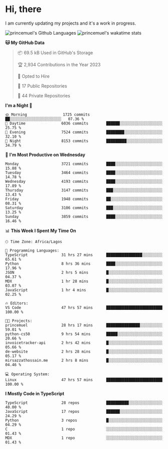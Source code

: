 # Hi, there

<!--
**princemuel/princemuel** is a ✨ _special_ ✨ repository because its `README.md` (this file) appears on your GitHub profile.

Here are some ideas to get you started:

- 🔭 I’m currently working on ...
- 🌱 I’m currently learning ...
- 👯 I’m looking to collaborate on ...
- 🤔 I’m looking for help with ...
- 💬 Ask me about ...
- 📫 How to reach me: ...
- 😄 Pronouns: ...
- ⚡ Fun fact: ...
-->

I am currently updating my projects and it's a work in progress.

![princemuel's Github Languages](https://github-readme-stats.vercel.app/api/top-langs/?username=princemuel&text_color=586069&layout=compact&hide_border=true&title_color=0366d6&count_private=true&include_all_commits=true&theme=tokyonight&show_icons=true)
![princemuel's wakatime stats](https://github-readme-stats.vercel.app/api/wakatime?username=princemuel&text_color=586069&layout=compact&hide_border=true&title_color=0366d6&count_private=true&include_all_commits=true&theme=tokyonight&show_icons=true)

<!--START_SECTION:waka-->
**🐱 My GitHub Data** 

> 📦 69.5 kB Used in GitHub's Storage 
 > 
> 🏆 2,934 Contributions in the Year 2023
 > 
> 💼 Opted to Hire
 > 
> 📜 17 Public Repositories 
 > 
> 🔑 44 Private Repositories 
 > 
**I'm a Night 🦉** 

```text
🌞 Morning                1725 commits        ██░░░░░░░░░░░░░░░░░░░░░░░   07.36 % 
🌆 Daytime                6036 commits        ██████░░░░░░░░░░░░░░░░░░░   25.75 % 
🌃 Evening                7524 commits        ████████░░░░░░░░░░░░░░░░░   32.10 % 
🌙 Night                  8153 commits        █████████░░░░░░░░░░░░░░░░   34.79 % 
```
📅 **I'm Most Productive on Wednesday** 

```text
Monday                   3721 commits        ████░░░░░░░░░░░░░░░░░░░░░   15.88 % 
Tuesday                  3464 commits        ████░░░░░░░░░░░░░░░░░░░░░   14.78 % 
Wednesday                4193 commits        ████░░░░░░░░░░░░░░░░░░░░░   17.89 % 
Thursday                 3147 commits        ███░░░░░░░░░░░░░░░░░░░░░░   13.43 % 
Friday                   1948 commits        ██░░░░░░░░░░░░░░░░░░░░░░░   08.31 % 
Saturday                 3106 commits        ███░░░░░░░░░░░░░░░░░░░░░░   13.25 % 
Sunday                   3859 commits        ████░░░░░░░░░░░░░░░░░░░░░   16.46 % 
```


📊 **This Week I Spent My Time On** 

```text
🕑︎ Time Zone: Africa/Lagos

💬 Programming Languages: 
TypeScript               31 hrs 27 mins      ████████████████░░░░░░░░░   65.61 % 
Python                   8 hrs 36 mins       ████░░░░░░░░░░░░░░░░░░░░░   17.96 % 
JSON                     2 hrs 5 mins        █░░░░░░░░░░░░░░░░░░░░░░░░   04.37 % 
MDX                      1 hr 28 mins        █░░░░░░░░░░░░░░░░░░░░░░░░   03.07 % 
JavaScript               1 hr 4 mins         █░░░░░░░░░░░░░░░░░░░░░░░░   02.25 % 

🔥 Editors: 
VS Code                  47 hrs 57 mins      █████████████████████████   100.00 % 

🐱‍💻 Projects: 
princemuel               28 hrs 17 mins      ███████████████░░░░░░░░░░   59.01 % 
python-cs50              9 hrs 54 mins       █████░░░░░░░░░░░░░░░░░░░░   20.66 % 
invoicetracker-api       2 hrs 42 mins       █░░░░░░░░░░░░░░░░░░░░░░░░   05.66 % 
de-website               2 hrs 28 mins       █░░░░░░░░░░░░░░░░░░░░░░░░   05.17 % 
mirsazzathossain.me      2 hrs 8 mins        █░░░░░░░░░░░░░░░░░░░░░░░░   04.46 % 

💻 Operating System: 
Linux                    47 hrs 57 mins      █████████████████████████   100.00 % 
```

**I Mostly Code in TypeScript** 

```text
TypeScript               28 repos            ██████████░░░░░░░░░░░░░░░   40.00 % 
JavaScript               17 repos            ██████░░░░░░░░░░░░░░░░░░░   24.29 % 
Python                   3 repos             █░░░░░░░░░░░░░░░░░░░░░░░░   04.29 % 
C                        1 repo              ░░░░░░░░░░░░░░░░░░░░░░░░░   01.43 % 
MDX                      1 repo              ░░░░░░░░░░░░░░░░░░░░░░░░░   01.43 % 
```




<!--END_SECTION:waka-->
